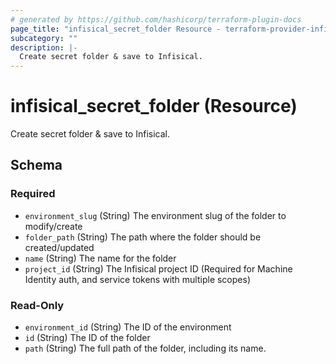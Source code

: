 ```yaml
---
# generated by https://github.com/hashicorp/terraform-plugin-docs
page_title: "infisical_secret_folder Resource - terraform-provider-infisical"
subcategory: ""
description: |-
  Create secret folder & save to Infisical.
---
```


# infisical_secret_folder (Resource)

Create secret folder & save to Infisical.



<!-- schema generated by tfplugindocs -->
## Schema

### Required

- `environment_slug` (String) The environment slug of the folder to modify/create
- `folder_path` (String) The path where the folder should be created/updated
- `name` (String) The name for the folder
- `project_id` (String) The Infisical project ID (Required for Machine Identity auth, and service tokens with multiple scopes)

### Read-Only

- `environment_id` (String) The ID of the environment
- `id` (String) The ID of the folder
- `path` (String) The full path of the folder, including its name.
